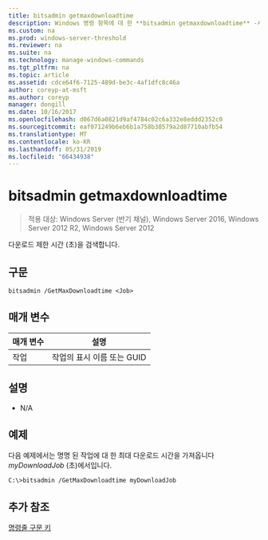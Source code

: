 ```yaml
---
title: bitsadmin getmaxdownloadtime
description: Windows 명령 항목에 대 한 **bitsadmin getmaxdownloadtime** -시간 (초)의 다운로드 제한 시간을 검색 합니다.
ms.custom: na
ms.prod: windows-server-threshold
ms.reviewer: na
ms.suite: na
ms.technology: manage-windows-commands
ms.tgt_pltfrm: na
ms.topic: article
ms.assetid: cdce64f6-7125-489d-be3c-4af1dfc8c46a
author: coreyp-at-msft
ms.author: coreyp
manager: dongill
ms.date: 10/16/2017
ms.openlocfilehash: d067d6a0821d9af4784c02c6a332e8eddd2352c0
ms.sourcegitcommit: eaf071249b6eb6b1a758b38579a2d87710abfb54
ms.translationtype: MT
ms.contentlocale: ko-KR
ms.lasthandoff: 05/31/2019
ms.locfileid: "66434938"
---
```

# <a name="bitsadmin-getmaxdownloadtime"></a>bitsadmin getmaxdownloadtime

>적용 대상: Windows Server (반기 채널), Windows Server 2016, Windows Server 2012 R2, Windows Server 2012

다운로드 제한 시간 (초)을 검색합니다.

## <a name="syntax"></a>구문

```
bitsadmin /GetMaxDownloadtime <Job> 
```

## <a name="parameters"></a>매개 변수

|매개 변수|설명|
|-------|--------|
|작업|작업의 표시 이름 또는 GUID|

## <a name="remarks"></a>설명

-   N\/A

## <a name="BKMK_examples"></a>예제
다음 예제에서는 명명 된 작업에 대 한 최대 다운로드 시간을 가져옵니다 *myDownloadJob* (초)에서입니다.

```
C:\>bitsadmin /GetMaxDownloadtime myDownloadJob
```

## <a name="additional-references"></a>추가 참조
[명령줄 구문 키](command-line-syntax-key.md)


